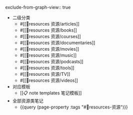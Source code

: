 exclude-from-graph-view:: true

- 二级分类
	- #[[💎resources 资源/articles]]
	- #[[💎resources 资源/books]]
	- #[[💎resources 资源/courses]]
	- #[[💎resources 资源/documentaries]]
	- #[[💎resources 资源/movies]]
	- #[[💎resources 资源/music]]
	- #[[💎resources 资源/podcasts]]
	- #[[💎resources 资源/tools]]
	- #[[💎resources 资源/TV]]
	- #[[💎resources 资源/videos]]
- 对应模板
	- [[📋 note templates 笔记模板]]
- 全部资源类笔记
	- {{query (page-property :tags "#💎resources-资源")}}